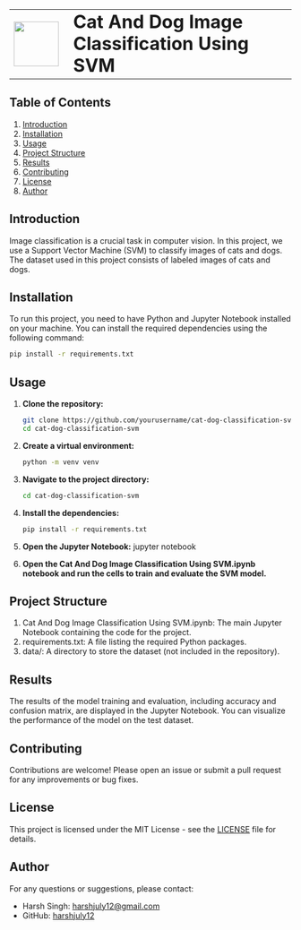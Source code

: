 <table>
  <tr>
    <td><img src="https://github.com/harshjuly12/Cat-And-Dog-Image-Classification-Using-SVM/assets/112745312/9d95a622-e2f0-49bf-9e8d-5f82b8177e4d" width="80" style="margin-right: 10;"></td>
    <td><h1 style="margin: 0;">Cat And Dog Image Classification Using SVM</h1></td>
  </tr>
</table>

## Table of Contents
1. [Introduction](#introduction)
2. [Installation](#installation)
3. [Usage](#usage)
4. [Project Structure](#project-structure)
5. [Results](#results)
6. [Contributing](#contributing)
7. [License](#license)
8. [Author](#author)

## Introduction

Image classification is a crucial task in computer vision. In this project, we use a Support Vector Machine (SVM) to classify images of cats and dogs. The dataset used in this project consists of labeled images of cats and dogs.

## Installation

To run this project, you need to have Python and Jupyter Notebook installed on your machine. You can install the required dependencies using the following command: 
```bash
pip install -r requirements.txt
```

## Usage

1. **Clone the repository:**
   ```sh
   git clone https://github.com/yourusername/cat-dog-classification-svm.git
   cd cat-dog-classification-svm
   ```
2. **Create a virtual environment:**
   ```sh
   python -m venv venv
   ```
   
3. **Navigate to the project directory:**
      ```sh
      cd cat-dog-classification-svm
      ```
      
4. **Install the dependencies:**
   ```sh
   pip install -r requirements.txt
   ```
   
5. **Open the Jupyter Notebook:**
   jupyter notebook

6. **Open the Cat And Dog Image Classification Using SVM.ipynb notebook and run the cells to train and evaluate the SVM model.**

## Project Structure
1. Cat And Dog Image Classification Using SVM.ipynb: The main Jupyter Notebook containing the code for the project.
2. requirements.txt: A file listing the required Python packages.
3. data/: A directory to store the dataset (not included in the repository).

## Results
The results of the model training and evaluation, including accuracy and confusion matrix, are displayed in the Jupyter Notebook. You can visualize the performance of the model on the test dataset.

## Contributing
Contributions are welcome! Please open an issue or submit a pull request for any improvements or bug fixes.

## License
This project is licensed under the MIT License - see the [LICENSE](LICENSE) file for details.

## Author
For any questions or suggestions, please contact:
- Harsh Singh: [harshjuly12@gmail.com](harshjuly12@gmail.com)
- GitHub: [harshjuly12](https://github.com/harshjuly12)
